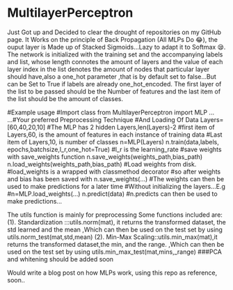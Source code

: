 
# MultilayerPerceptron
Just Got up and Decided to clear the drought of repositories on my GitHub page.
It Works on the principle of Back Propagation (All MLPs Do 😂), the ouput layer is Made up of Stacked Sigmoids...Lazy to adapt it to Softmax 😪.
The network is initialized with the training set and the accompanying labels and  list, whose length connotes the amount of layers and the value of each layer index in the list denotes the amount of nodes that particular  layer should have,also a one_hot parameter ,that is by  default  set  to false...But can be Set to True if labels are already one_hot_encoded.
The first layer of the list to be passed should be the Number of features and the last item of the list should be the amount of classes.

#Example usage
#Import class
from MultilayerPerceptron import MLP
...
...#Your preferred Preprocessing Technique
#And Loading Of Data
Layers=[60,40,20,10]
#The MLP has 2 hidden Layers,len(Layers)-2
#first item of Layers,60, is the amount of features in each instance of training data
#Last item of Layers,10, is number of classes
n=MLP(Layers)
n.train(data,labels, epochs,batchsize,l_r,one_hot=True)
#l_r is the learning_rate
#save weights with save_weights function
n.save_weights(weights_path,bias_path)
n.load_weights(weights_path,bias_path)
#Load weights from disk.
#load_weights is a wrapped with classmethod decorator
#so after weights and bias has been saved with n.save_weights(...)
#The weights can then be used to make predictions for a later time
#Without initializing the layers...E.g 
#n=MLP.load_weights(...)
n.predict(data)
#n.predicts can then be used to make predictions...



The utils function is mainly for preprocessing
Some functions included are:
(1). Standardization :::utils.norm(mat), it returns the transformed dataset, the std learned and the mean
,Which can then be used on the test set by using utils.norm_test(mat,std,mean)
(2). Min-Max Scaling::utils.min_max(mat),it returns the transformed dataset,the min, and the range.
,Which can then be used on the test set by using utils.min_max_test(mat,mins,_range)
###PCA and whitening should be added soon



Would write a blog post on how MLPs work, using this repo as reference, soon..
